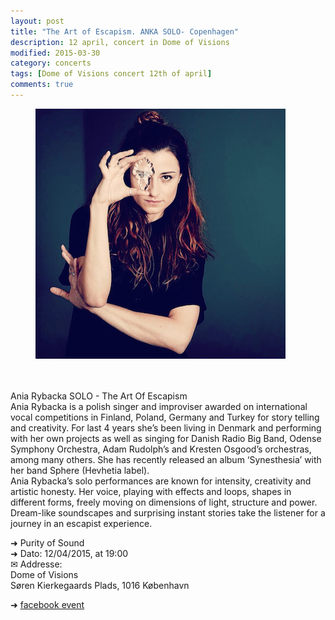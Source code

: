 ```yaml
---
layout: post
title: "The Art of Escapism. ANKA SOLO- Copenhagen"
description: 12 april, concert in Dome of Visions
modified: 2015-03-30
category: concerts
tags: [Dome of Visions concert 12th of april]
comments: true
---
```

<figure>
   <img src="/images/glass.jpg"></a>
</figure><br>

<br>
Ania Rybacka SOLO - The Art Of Escapism
<br>
Ania Rybacka is a polish singer and improviser awarded on international vocal competitions in Finland, Poland, Germany and Turkey for story telling and creativity. For last 4 years she’s been living in Denmark and performing with her own projects as well as singing for Danish Radio Big Band, Odense Symphony Orchestra, Adam Rudolph’s and Kresten Osgood’s orchestras, among many others. She has recently released an album ‘Synesthesia’ with her band Sphere (Hevhetia label).
<br>
Ania Rybacka’s solo performances are known for intensity, creativity and artistic honesty. Her voice, playing with effects and loops, shapes in different forms, freely moving on dimensions of light, structure and power. Dream-like soundscapes and surprising instant stories take the listener for a journey in an escapist experience. 



➜ Purity of Sound<br>
➜ Dato: 12/04/2015, at 19:00<br>
✉ Addresse:<br>
Dome of Visions<br>
Søren Kierkegaards Plads, 1016 København

➜ <a href="https://www.facebook.com/events/1583222458601476/">facebook event</a>


